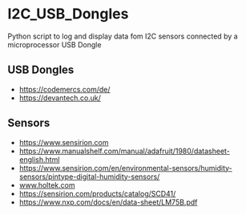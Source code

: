 # I2C_USB_Dongles
Python script to log and display data fom I2C sensors connected by a microprocessor USB Dongle

## USB Dongles

- https://codemercs.com/de/
- https://devantech.co.uk/

## Sensors
- https://www.sensirion.com
- https://www.manualshelf.com/manual/adafruit/1980/datasheet-english.html
- https://www.sensirion.com/en/environmental-sensors/humidity-sensors/pintype-digital-humidity-sensors/
- www.holtek.com
- https://sensirion.com/products/catalog/SCD41/
- https://www.nxp.com/docs/en/data-sheet/LM75B.pdf

